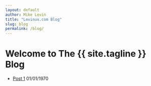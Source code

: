```yaml
---
layout: default
author: Mike Levin
title: "Levinux.com Blog"
slug: blog
permalink: /blog/
---
```


# Welcome to The {{ site.tagline }} Blog

- [Post 1](/blog/post-1/) 01/01/1970